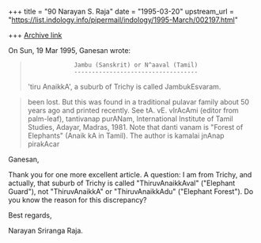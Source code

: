 +++
title = "90 Narayan S. Raja"
date = "1995-03-20"
upstream_url = "https://list.indology.info/pipermail/indology/1995-March/002197.html"

+++
[Archive link](https://list.indology.info/pipermail/indology/1995-March/002197.html)



On Sun, 19 Mar 1995, Ganesan wrote:

>                  Jambu (Sanskrit) or N^aaval (Tamil)
>                  -----------------------------------
> 
> 'tiru AnaikkA', a suburb of Trichy is called JambukEsvaram.

> been lost. But this was found in a traditional pulavar family
> about 50 years ago and printed recently. See tA. vE. vIrAcAmi (editor
> from palm-leaf), tantivanap purANam, International Institute of
> Tamil Studies, Adayar, Madras, 1981. Note that danti vanam is "Forest
> of Elephants" (Anaik kA in Tamil). The author is kamalai jnAnap pirakAcar


Ganesan,

Thank you for one more excellent article.
A question:  I am from Trichy, and actually, 
that suburb of Trichy is called "ThiruvAnaikkAval"
("Elephant Guard"), not "ThiruvAnaikkA" or 
"ThiruvAnaikkAdu" ("Elephant Forest").  Do
you know the reason for this discrepancy?

Best regards,


Narayan Sriranga Raja.






